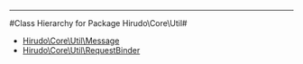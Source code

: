 - - -

#Class Hierarchy for Package Hirudo\Core\Util#<ul>
<li><a href="https://github.com/JeyDotC/Hirudo-docs/blob/master/hirudo/core/util/message.html">Hirudo\Core\Util\Message</a></li>
<li><a href="https://github.com/JeyDotC/Hirudo-docs/blob/master/hirudo/core/util/requestbinder.html">Hirudo\Core\Util\RequestBinder</a></li>
</ul>
